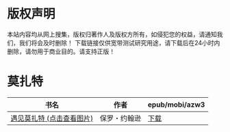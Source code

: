 # 版权声明

本站内容均从网上搜集，版权归著作人及版权方所有，如侵犯您的权益，请通知我们，我们将会及时删除！ 下载链接仅供宽带测试研究用途，请下载后在24小时内删除，请勿用于商业目的。请支持正版！

# 莫扎特

| 书名 | 作者 | epub/mobi/azw3 |
| --- | --- | --- |
| [遇见莫扎特 (点击查看图片)](https://www.dushupai.com/attachment/2024/06/08/a7544a134f528764.jpg) | 保罗・约翰逊 | [下载](https://url89.ctfile.com/f/31084289-1357050742-52e166?p=8866) |
